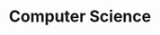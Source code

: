 ---
layout: grid
title: Computer Science
description: >
  Posts in Computer Science category
slug: ComputerScience
permalink: computerscience
---